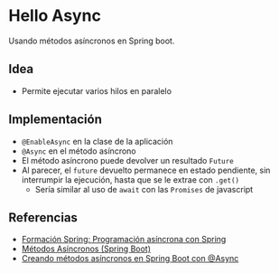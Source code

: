 # Hello Async

Usando métodos asíncronos en Spring boot.

## Idea
- Permite ejecutar varios hilos en paralelo

## Implementación
- `@EnableAsync` en la clase de la aplicación
- `@Async` en el método asíncrono
- El método asíncrono puede devolver un resultado `Future`
- Al parecer, el `future` devuelto permanece en estado pendiente, sin interrumpir la ejecución, hasta que se le extrae con `.get()`
    - Sería similar al uso de `await` con las `Promises` de javascript

## Referencias
- [Formación Spring: Programación así­ncrona con Spring](https://www.albertcoronado.com/2016/04/25/formacion-spring-programacion-asincrona-con-spring/)
- [Métodos Asíncronos (Spring Boot)](http://blog.ricardo.studio/2018/04/27/metodos-asincronos-springboot/)
- [Creando métodos asíncronos en Spring Boot con @Async](https://unpocodejava.com/2018/11/19/creando-metodos-asincronos-en-spring-boot-con-async/)